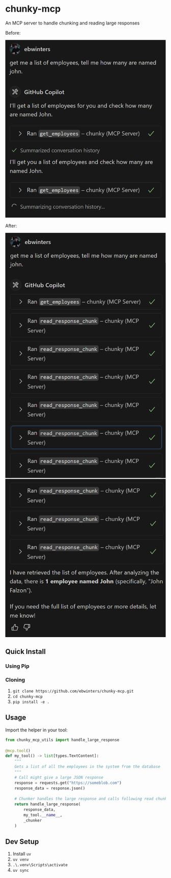 # chunky-mcp
An MCP server to handle chunking and reading large responses

Before:

![before](images/before.png)

After:

![after](images/after1.png)![](images/after2.png)

## Quick Install
### Using Pip

### Cloning 
1. `git clone https://github.com/ebwinters/chunky-mcp.git`
2. `cd chunky-mcp`
3. `pip install -e .`

## Usage

Import the helper in your tool:

```python
from chunky_mcp_utils import handle_large_response

@mcp.tool()
def my_tool() -> list[types.TextContent]:
    """
    Gets a list of all the employees in the system from the database
    """
    # Call might give a large JSON response
    response = requests.get("https://someblob.com")
    response_data = response.json()
    
    # Chunker handles the large response and calls following read chunk tools
    return handle_large_response(
        response_data,
        my_tool.__name__,
        _chunker
    )
```


## Dev Setup
1. Install `uv`
2. `uv venv`
3. `.\.venv\Scripts\activate`
4. `uv sync`